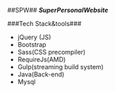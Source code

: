 ##SPW##
___SuperPersonalWebsite___

###Tech Stack&tools###
- jQuery (JS)
- Bootstrap
- Sass(CSS precompiler)
- RequireJs(AMD)
- Gulp(streaming build system)
- Java(Back-end)
- Mysql




